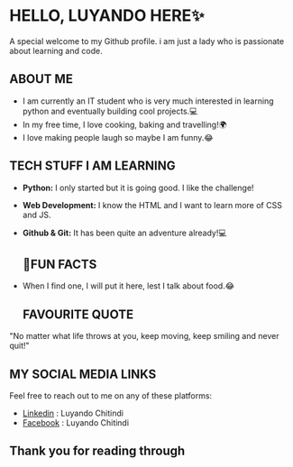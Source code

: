 # HELLO, LUYANDO HERE✨

A special welcome to my Github profile. i am just a lady who is passionate about 
learning and code.

## ABOUT ME

- I am currently an IT student who is very much interested in learning python and
   eventually building cool projects.💻
- In my free time, I love cooking, baking and travelling!🌍
- I love making people laugh so maybe I am funny.😂

## TECH STUFF I AM LEARNING

- **Python:** I only started but it is going good. I like the challenge!
- **Web Development:** I know the HTML and I want to learn more of CSS and JS.
- **Github & Git:** It has been quite an adventure already!💻

  ## 🚀FUN FACTS

- When I find one, I will put it here, lest I talk about food.😂

  ## FAVOURITE QUOTE

 "No matter what life throws at you, keep moving, keep smiling and never quit!"

  ## MY SOCIAL MEDIA LINKS

Feel free to reach out to me on any of these platforms:

- [Linkedin](<https://www.linkedin.com/in/luyando-chitindi-610459200/?utm_source=share&utm_campaign=share_via&utm_content=profile&utm_medium=android_app>) : Luyando
  Chitindi
- [Facebook](https://www.facebook.com/profile.php?id=100009051706753) : Luyando Chitindi
<!-- I am keeping the "!" for joy -->
## Thank you for reading through
